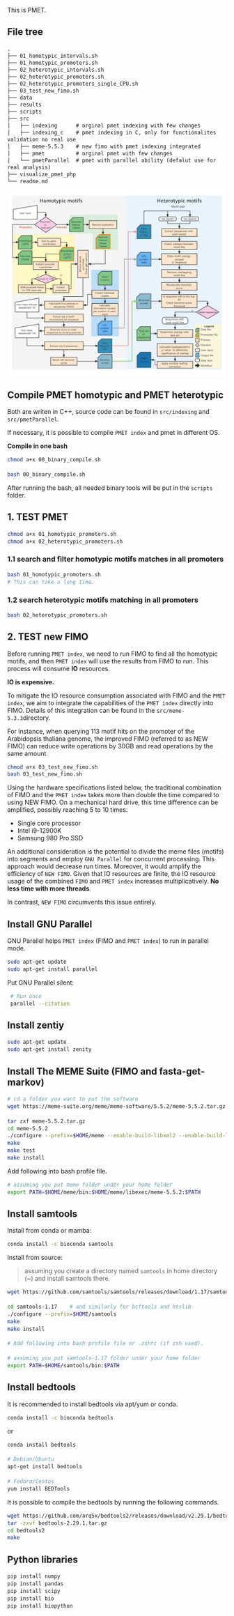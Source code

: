 This is PMET.

## File tree

```shell
.
├── 01_homotypic_intervals.sh
├── 01_homotypic_promoters.sh
├── 02_heterotypic_intervals.sh
├── 02_heterotypic_promoters.sh
├── 02_heterotypic_promoters_single_CPU.sh
├── 03_test_new_fimo.sh
├── data
├── results
├── scripts
├── src
│   ├── indexing      # orginal pmet indexing with few changes
│   ├── indexing_c    # pmet indexing in C, only for functionalites validation no real use
│   ├── meme-5.5.3    # new fimo with pmet indexing integrated
│   ├── pmet          # orginal pmet with few changes
│   └── pmetParallel  # pmet with parallel ability (defalut use for real analysis)
├── visualize_pmet_php
└── readme.md
```

![](https://raw.githubusercontent.com/duocang/images/master/PicGo/202307202339573.png)

## Compile PMET homotypic and PMET heterotypic

Both are writen in C++, source code can be found in `src/indexing` and `src/pmetParallel`.

If necessary, it is possible to compile `PMET index` and pmet in different OS.

**Compile in one bash**

```bash
chmod a+x 00_binary_compile.sh

bash 00_binary_compile.sh
```



After running the bash, all needed binary tools will be put in the `scripts` folder.

## 1. TEST PMET

```bash
chmod a+x 01_homotypic_promoters.sh
chmod a+x 02_heterotypic_promoters.sh
```

### 1.1 search and filter homotypic motifs matches in all promoters

```bash
bash 01_homotypic_promoters.sh
# This can take a long time.
```

### 1.2 search heterotypic motifs matching in all promoters

```bash
bash 02_heterotypic_promoters.sh
```


## 2. TEST new FIMO

Before running `PMET index`, we need to run FIMO to find all the homotypic motifs, and then `PMET index` will use the results from FIMO to run. This process will consume **IO** resources.

**IO is expensive.**

To mitigate the IO resource consumption associated with FIMO and the `PMET index`, we aim to integrate the capabilities of the `PMET index` directly into FIMO. Details of this integration can be found in the `src/meme-5.3.3`directory.

For instance, when querying 113 motif hits on the promoter of the Arabidopsis thaliana genome, the improved FIMO (referred to as NEW FIMO) can reduce write operations by 30GB and read operations by the same amount.

```bash
chmod a+x 03_test_new_fimo.sh
bash 03_test_new_fimo.sh
```

Using the hardware specifications listed below, the traditional combination of FIMO and the `PMET index` takes more than double the time compared to using NEW FIMO. On a mechanical hard drive, this time difference can be amplified, possibly reaching 5 to 10 times.

- Single core processor
- Intel i9-12900K
- Samsung 980 Pro SSD

An additional consideration is the potential to divide the meme files (motifs) into segments and employ `GNU Parallel` for concurrent processing. This approach would decrease run times. Moreover, it would amplify the efficiency of  `NEW FIMO`. Given that IO resources are finite, the IO resource usage of the combined `FIMO` and `PMET index` increases multiplicatively. **No less time with more threads**.

In contrast, `NEW FIMO` circumvents this issue entirely.


## Install GNU Parallel

GNU Parallel helps `PMET index` (FIMO and `PMET index`) to run in parallel mode.

```bash
sudo apt-get update
sudo apt-get install parallel
```

Put GNU Parallel silent:

```bash
 # Run once
 parallel --citation
```

## Install zentiy

```bash
sudo apt-get update
sudo apt-get install zenity
```

## Install The MEME Suite (FIMO and fasta-get-markov)

```bash
# cd a folder you want to put the software
wget https://meme-suite.org/meme/meme-software/5.5.2/meme-5.5.2.tar.gz

tar zxf meme-5.5.2.tar.gz
cd meme-5.5.2
./configure --prefix=$HOME/meme --enable-build-libxml2 --enable-build-libxslt
make
make test
make install
```

Add following into bash profile file.

```bash
# assuming you put meme folder under your home folder
export PATH=$HOME/meme/bin:$HOME/meme/libexec/meme-5.5.2:$PATH
```

## Install samtools

Install from conda or mamba:

```bash
conda install -c bioconda samtools
```

Install from source:

> assuming you create a directory named `samtools` in home directory (~) and install samtools there.

```bash
wget https://github.com/samtools/samtools/releases/download/1.17/samtools-1.17.tar.bz2

cd samtools-1.17    # and similarly for bcftools and htslib
./configure --prefix=$HOME/samtools
make
make install

# Add following into bash profile file or .zshrc (if zsh used).

# assuming you put samtools-1.17 folder under your home folder
export PATH=$HOME/samtools/bin:$PATH
```

## Install bedtools

It is recommended to install bedtools via apt/yum or conda.

```bash
conda install -c bioconda bedtools
```

or

```bash
conda install bedtools

# Debian/Ubuntu
apt-get install bedtools

# Fedora/Centos
yum install BEDTools
```

It is possible to compile the bedtools by running the following commands.

```bash
wget https://github.com/arq5x/bedtools2/releases/download/v2.29.1/bedtools-2.29.1.tar.gz
tar -zxvf bedtools-2.29.1.tar.gz
cd bedtools2
make
```

## Python libraries

```bash
pip install numpy
pip install pandas
pip install scipy
pip install bio
pip install biopython
```